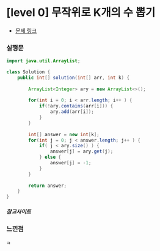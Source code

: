 # [level 0] 무작위로 K개의 수 뽑기

* [문제 링크](https://school.programmers.co.kr/learn/courses/30/lessons/181858)


### 실행문
```java
import java.util.ArrayList;

class Solution {
    public int[] solution(int[] arr, int k) {
        
        ArrayList<Integer> ary = new ArrayList<>();
        
        for(int i = 0; i < arr.length; i++ ) {
            if(!ary.contains(arr[i])) {
                ary.add(arr[i]);
            } 
        }
        
        int[] answer = new int[k];
        for(int j = 0; j < answer.length; j++ ) {
            if( j < ary.size() ) {
                answer[j] = ary.get(j);
            } else {
                answer[j] = -1;
            }
        }
        
        return answer;
    }
}
```

##### 참고사이트


### 느낀점
```
ㅋ
``` 